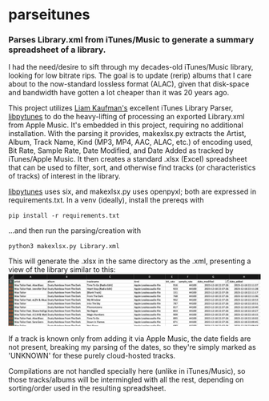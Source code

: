# parseitunes
### Parses Library.xml from iTunes/Music to generate a summary spreadsheet of a library.

I had the need/desire to sift through my decades-old iTunes/Music library, looking for low bitrate rips. The goal is to update (rerip) albums that I care about to the now-standard lossless format (ALAC), given that disk-space and bandwidth have gotten a lot cheaper than it was 20 years ago.

This project utilizes [Liam Kaufman's](https://github.com/liamks) excellent iTunes Library Parser, [libpytunes](https://github.com/liamks/libpytunes) to do the heavy-lifting of processing an exported Library.xml from Apple Music. It's embedded in this project, requiring no additional installation. With the parsing it provides, makexlsx.py extracts the Artist, Album, Track Name, Kind (MP3, MP4, AAC, ALAC, etc.) of encoding used, Bit Rate, Sample Rate, Date Modified, and Date Added as tracked by iTunes/Apple Music. It then creates a standard .xlsx (Excel) spreadsheet that can be used to filter, sort, and otherwise find tracks (or characteristics of tracks) of interest in the library.

[libpytunes](https://github.com/liamks/libpytunes) uses six, and makexlsx.py uses openpyxl; both are expressed in requirements.txt. In a venv (ideally), install the prereqs with 
```
pip install -r requirements.txt
```
...and then run the parsing/creation with 
```
python3 makexlsx.py Library.xml
``` 

This will generate the .xlsx in the same directory as the .xml, presenting a view of the library similar to this:
![alt text](https://github.com/kenkl/parseituneslib/blob/aff4ad9002b30c46b9e183ff82051d6bbb7a5a8a/sssample.jpg "spreadsheet sample")

If a track is known only from adding it via Apple Music, the date fields are not present, breaking my parsing of the dates, so they're simply marked as 'UNKNOWN' for these purely cloud-hosted tracks. 

Compilations are not handled specially here (unlike in iTunes/Music), so those tracks/albums will be intermingled with all the rest, depending on sorting/order used in the resulting spreadsheet.
